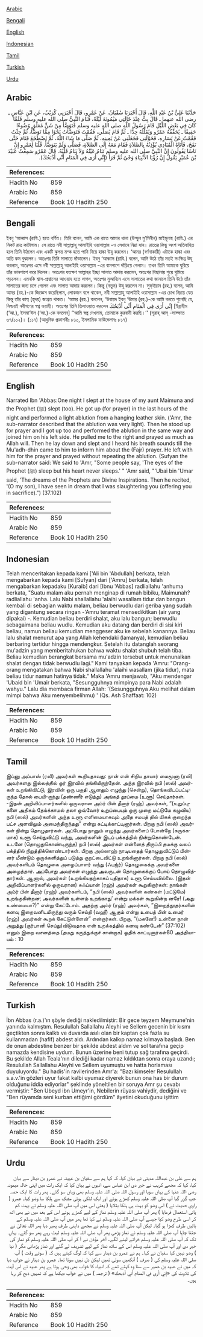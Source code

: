 [Arabic](#arabic)

[Bengali](#bengali)

[English](#english)

[Indonesian](#indonesian)

[Tamil](#tamil)

[Turkish](#turkish)

[Urdu](#urdu)

## Arabic


<div dir="rtl" lang="ar" style={{fontSize:'larger',backgroundColor:'#f8f9fa',padding:20}}>
حَدَّثَنَا عَلِيُّ بْنُ عَبْدِ اللَّهِ، قَالَ أَخْبَرَنَا سُفْيَانُ، عَنْ عَمْرٍو، قَالَ أَخْبَرَنِي كُرَيْبٌ، عَنِ ابْنِ عَبَّاسٍ ـ رضى الله عنهما ـ قَالَ بِتُّ عِنْدَ خَالَتِي مَيْمُونَةَ لَيْلَةً، فَنَامَ النَّبِيُّ صلى الله عليه وسلم فَلَمَّا كَانَ فِي بَعْضِ اللَّيْلِ قَامَ رَسُولُ اللَّهِ صلى الله عليه وسلم فَتَوَضَّأَ مِنْ شَنٍّ مُعَلَّقٍ وُضُوءًا خَفِيفًا ـ يُخَفِّفُهُ عَمْرٌو وَيُقَلِّلُهُ جِدًّا ـ ثُمَّ قَامَ يُصَلِّي، فَقُمْتُ فَتَوَضَّأْتُ نَحْوًا مِمَّا تَوَضَّأَ، ثُمَّ جِئْتُ فَقُمْتُ عَنْ يَسَارِهِ، فَحَوَّلَنِي فَجَعَلَنِي عَنْ يَمِينِهِ، ثُمَّ صَلَّى مَا شَاءَ اللَّهُ، ثُمَّ اضْطَجَعَ فَنَامَ حَتَّى نَفَخَ، فَأَتَاهُ الْمُنَادِي يُؤْذِنُهُ بِالصَّلاَةِ فَقَامَ مَعَهُ إِلَى الصَّلاَةِ، فَصَلَّى وَلَمْ يَتَوَضَّأْ‏.‏ قُلْنَا لِعَمْرٍو إِنَّ نَاسًا يَقُولُونَ إِنَّ النَّبِيَّ صلى الله عليه وسلم تَنَامُ عَيْنُهُ وَلاَ يَنَامُ قَلْبُهُ‏.‏ قَالَ عَمْرٌو سَمِعْتُ عُبَيْدَ بْنَ عُمَيْرٍ يَقُولُ إِنَّ رُؤْيَا الأَنْبِيَاءِ وَحْىٌ ثُمَّ قَرَأَ ‏(‏إِنِّي أَرَى فِي الْمَنَامِ أَنِّي أَذْبَحُكَ‏)‏‏.‏
</div>
<div style={{backgroundColor:'#f8f9fa',padding:20, marginBottom: 10}}><table> <thead> <tr> <th>References:</th> <th></th> </tr> </thead> <tbody><tr><td>Hadith No</td><td>859</td></tr><tr><td>Arabic No</td><td>859</td></tr><tr><td>Reference</td><td>Book 10 Hadith 250</td></tr></tbody></table></div>

## Bengali


<div dir="ltr" lang="bn" style={{fontSize:'larger',backgroundColor:'#f8f9fa',padding:20}}>
ইবনু ‘আব্বাস (রাযি.) হতে বর্ণিত। তিনি বলেন, আমি এক রাতে আমার খালা (উম্মুল মু’মিনীন) মাইমূনাহ (রাযি.) এর নিকট রাত্র কাটালাম। সে রাতে নবী সাল্লাল্লাহু আলাইহি ওয়াসাল্লাম -ও সেখানে নিদ্রা যান। রাতের কিছু অংশ অতিবাহিত হলে তিনি উঠলেন এবং একটি ঝুলন্ত মশ্ক হতে পানি নিয়ে হাল্কা উযূ করলেন। ‘আমর (বর্ণনাকারী) এটাকে হাল্কা এবং অতি কম বুঝলেন। অতঃপর তিনি সালাতে দাঁড়ালেন। ইবনু ‘আব্বাস (রাযি.) বলেন, আমি উঠে তাঁর মতই সংক্ষিপ্ত উযূ করলাম, অতঃপর এসে নবী সাল্লাল্লাহু আলাইহি ওয়াসাল্লাম -এর বামপাশে দাঁড়িয়ে গেলাম। তখন তিনি আমাকে ঘুরিয়ে তাঁর ডানপাশে করে দিলেন। অতঃপর যতক্ষণ আল্লাহর ইচ্ছা সালাত আদায় করলেন, অতঃপর বিছানায় শুয়ে ঘুমিয়ে পড়লেন। এমনকি শ্বাস-প্রশ্বাসের আওয়ায হতে লাগল, অতঃপর মুআয্যিন এসে সালাতের কথা জানালে তিনি উঠে তাঁর সালাতের জন্য চলে গেলেন এবং সালাত আদায় করলেন। কিন্তু (নতুন) উযূ করলেন না। সুফ্ইয়ান (রহ.) বলেন, আমি আমর (রহ.)-কে জিজ্ঞেস করেছিলাম, লোকজন বলে থাকেন, নবী সাল্লাল্লাহু আলাইহি ওয়াসাল্লাম -এর চোখ নিদ্রায় যেত কিন্তু তাঁর কাল্ব (হৃদয়) জাগ্রত থাকত। ‘আমর (রহ.) বললেন, ‘উবায়দ ইবনু ‘উমার (রহ.)-কে আমি বলতে শুনেছি যে, নিশ্চয়ই নবীগণের স্বপ্ন ওয়াহী। অতঃপর তিনি তিলাওয়াত করলেন إِنِّي أَرَى فِي الْمَنَامِ أَنِّي أَذْبَحُكَ [ইব্রাহীম (‘আ.), ইসমা‘ঈল (‘আ.)-কে বললেন] ‘‘আমি স্বপ্ন দেখলাম, তোমাকে কুরবানী করছি।’’ (সূরাহ্ আস্ -সাফ্ফাত ৩৭/১০২)। (১১৭) (আধুনিক প্রকাশনীঃ ৮১০, ইসলামিক ফাউন্ডেশনঃ ৮১৭)
</div>
<div style={{backgroundColor:'#f8f9fa',padding:20, marginBottom: 10}}><table> <thead> <tr> <th>References:</th> <th></th> </tr> </thead> <tbody><tr><td>Hadith No</td><td>859</td></tr><tr><td>Arabic No</td><td>859</td></tr><tr><td>Reference</td><td>Book 10 Hadith 250</td></tr></tbody></table></div>

## English


<div dir="ltr" lang="en" style={{fontSize:'larger',backgroundColor:'#f8f9fa',padding:20}}>
Narrated Ibn 'Abbas:One night I slept at the house of my aunt Maimuna and the Prophet (ﷺ) slept (too). He got up (for prayer) in the last hours of the night and performed a light ablution from a hanging leather skin. ('Amr, the sub-narrator described that the ablution was very light). Then he stood up for prayer and I got up too and performed the ablution in the same way and joined him on his left side. He pulled me to the right and prayed as much as Allah will. Then he lay down and slept and I heard his breath sounds till the Mu'adh-dhin came to him to inform him about the (Fajr) prayer. He left with him for the prayer and prayed without repeating the ablution. (Sufyan the sub-narrator said: We said to 'Amr, "Some people say, 'The eyes of the Prophet (ﷺ) sleep but his heart never sleeps.' " 'Amr said, "'Ubai bin 'Umar said, 'The dreams of the Prophets are Divine Inspirations. Then he recited, '(O my son), I have seen in dream that I was slaughtering you (offering you in sacrifice).") (37.102)
</div>
<div style={{backgroundColor:'#f8f9fa',padding:20, marginBottom: 10}}><table> <thead> <tr> <th>References:</th> <th></th> </tr> </thead> <tbody><tr><td>Hadith No</td><td>859</td></tr><tr><td>Arabic No</td><td>859</td></tr><tr><td>Reference</td><td>Book 10 Hadith 250</td></tr></tbody></table></div>

## Indonesian


<div dir="ltr" lang="id" style={{fontSize:'larger',backgroundColor:'#f8f9fa',padding:20}}>
Telah menceritakan kepada kami ['Ali bin 'Abdullah] berkata, telah mengabarkan kepada kami [Sufyan] dari ['Amru] berkata, telah mengabarkan kepadaku [Kuraib] dari [Ibnu 'Abbas] radliallahu 'anhuma berkata, "Suatu malam aku pernah menginap di rumah bibiku, Maimunah? radliallahu 'anha. Lalu Nabi shallallahu 'alaihi wasallam tidur dan bangun kembali di sebagian waktu malam, beliau berwudlu dari geriba yang sudah yang digantung secara ringan -'Amru teramat mensedikitkan (air yang dipakai) -. Kemudian beliau berdiri shalat, aku lalu bangun; berwudlu sebagaimana beliau wudlu. Kemudian aku datang dan berdiri di sisi kiri beliau, namun beliau kemudian menggeser aku ke sebelah kanannya. Beliau lalu shalat menurut apa yang Allah kehendaki (lamanya), kemudian beliau berbaring tertidur hingga mendengkur. Setelah itu datanglah seorang mu'adzin yang memberitahukan bahwa waktu shalat shubuh telah tiba. Beliau kemudian berangkat bersama mu'adzin tersebut untuk menunaikan shalat dengan tidak berwudlu lagi." Kami tanyakan kepada 'Amru: "Orang-orang mengatakan bahwa Nabi shallallahu 'alaihi wasallam (jika tidur), mata beliau tidur namun hatinya tidak." Maka 'Amru menjawab, "Aku mendengar 'Ubaid bin 'Umair berkata, "Sesungguhnya mimpinya para Nabi adalah wahyu." Lalu dia membaca firman Allah: '(Sesungguhnya Aku melihat dalam mimpi bahwa Aku menyembelihmu) ' (Qs. Ash Shaffaat: 102)
</div>
<div style={{backgroundColor:'#f8f9fa',padding:20, marginBottom: 10}}><table> <thead> <tr> <th>References:</th> <th></th> </tr> </thead> <tbody><tr><td>Hadith No</td><td>859</td></tr><tr><td>Arabic No</td><td>859</td></tr><tr><td>Reference</td><td>Book 10 Hadith 250</td></tr></tbody></table></div>

## Tamil


<div dir="ltr" lang="ta" style={{fontSize:'larger',backgroundColor:'#f8f9fa',padding:20}}>
இப்னு அப்பாஸ் (ரலி) அவர்கள் கூறியதாவது: நான் என் சிறிய தாயார் மைமூனா (ரலி) அவர்களது இல்லத்தில் ஓர் இரவில் தங்கியிருந்தேன். அந்த இரவில் நபி (ஸல்) அவர்கள் உறங்கிவிட்டு, இரவின் ஒரு பகுதி ஆனதும் எழுந்து (சென்று), தொங்கவிடப்பட்டிருந்த தோல் பையி-ருந்து (தண்ணீர் எடுத்து) அங்கத் தூய்மை (உளூ) செய்தார்கள். -இதன் அறிவிப்பாளர்களில் ஒருவரான அம்ர் பின் தீனார் (ரஹ்) அவர்கள், “(உறுப்புகளை அதிகம் தேய்க்காமல் தலா ஒவ்வோர் உறுப்பையும் ஒரு முறை மட்டுமே கழுவிய) நபி (ஸல்) அவர்களின் அந்த உளூ எளிமையாகவும் அதே சமயத் தில் மிகக் குறைந்த பட்ச அளவிலும் அமைந்திருந்தது” என்று சுட்டிக்காட்டினார்கள். பிறகு நபி (ஸல்) அவர்கள் நின்று தொழுதார்கள். அப்போது நானும் எழுந்து அவர்களைப் போன்றே (சுருக்கமாக) உளூ செய்துவிட்டு வந்து, அவர்களின் இடப் பக்கத்தில் நின்றுகொண்டேன். உடனே (தொழுதுகொண்டிருந்த) நபி (ஸல்) அவர்கள் என்னைத் திருப்பி தமக்கு வலப் பக்த்தில் நிறுத்திக்கொண்டார்கள். பிறகு அல்லாஹ் நாடியதைத் தொழுதுவிட்டுப் பின்னர் மீண்டும் ஒருக்களித்துப் படுத்து குறட்டைவிட்டு உறங்கினார்கள். பிறகு நபி (ஸல்) அவர்களிடம் தொழுகை அழைப்பாளர் வந்து (ஃபஜ்ர்) தொழுகைக்கு அவர்களை அழைத்தார். அப்போது அவர்கள் எழுந்து அவருடன் தொழுகைக்குப் போய் தொழுவித்தார்கள். ஆனால், அவர்கள் (உறங்கியதற்காகப் புதிதாக) உளூ செய்யவில்லை. (இதன் அறிவிப்பாளர்களில் ஒருவரான) சுஃப்யான் (ரஹ்) அவர்கள் கூறுகிறார்கள்: நாங்கள் அம்ர் பின் தீனார் (ரஹ்) அவர்களிடம், “நபி (ஸல்) அவர்களின் கண்கள் (மட்டுமே) உறங்குகின்றன; அவர்களின் உள்ளம் உறங்காது’ என்று மக்கள் கூறுகின்ற னரே! (அது உண்மையா?)” என்று கேட்டோம். அதற்கு அம்ர் (ரஹ்) அவர்கள், “இறைத்தூதர்களின் கனவு இறைவனிடமிருந்து வரும் செய்தி (வஹீ) ஆகும் என்று உபைத் பின் உமைர் (ரஹ்) அவர்கள் கூறக் கேட்டுள்ளேன்” என்றார்கள். பிறகு, “(மகனே!) உன்னை நான் அறுத்து (குர்பானி செய்து)விடுவதாக என் உறக்கத்தில் கனவு கண்டேன்” (37:102) எனும் இறை வசனத்தை (தமது கருத்துக்குச் சான்றாக) ஓதிக் காட்டினார்கள்80 அத்தியாயம் : 10
</div>
<div style={{backgroundColor:'#f8f9fa',padding:20, marginBottom: 10}}><table> <thead> <tr> <th>References:</th> <th></th> </tr> </thead> <tbody><tr><td>Hadith No</td><td>859</td></tr><tr><td>Arabic No</td><td>859</td></tr><tr><td>Reference</td><td>Book 10 Hadith 250</td></tr></tbody></table></div>

## Turkish


<div dir="ltr" lang="tr" style={{fontSize:'larger',backgroundColor:'#f8f9fa',padding:20}}>
İbn Abbas (r.a.)'ın şöyle dediği nakledilmiştir: Bir gece teyzem Meymune'nin yanında kalmıştım. Resulullah Sallallahu Aleyhi ve Sellem gecenin bir kısmı geçtikten sonra kalktı ve duvarda asılı olan bir kaptan çok fazla su kullanmadan (hafif) abdest aldı. Ardından kalkıp namaz kılmaya başladı. Ben de onun abdestine benzer bir şekilde abdest aldım ve sol tarafına geçip namazda kendisine uydum. Bunun üzerine beni tutup sağ tarafına geçirdi. Bu şekilde Allah Teala'nın dilediği kadar namaz kıldıktan sonra oraya uzandı; Resulullah Sallallahu Aleyhi ve Sellem uyumuştu ve hatta horlaması duyuluyordu." Bu hadis'in ravilerinden Amr'a: "Bazı kimseler Resulullah s.a.v.'in gözleri uyur fakat kalbi uyumaz diyerek bunun ona has bir durum olduğunu iddia ediyorlar" şeklinde yöneltilen bir soruya Amr şu cevabı vermiştir: "Ben Ubeyd ibn Umeyr'in, Nebilerin rüyası vahiydir, dediğini ve "Ben rüyamda seni kurban ettiğimi gördüm" âyetini okuduğunu işittim
</div>
<div style={{backgroundColor:'#f8f9fa',padding:20, marginBottom: 10}}><table> <thead> <tr> <th>References:</th> <th></th> </tr> </thead> <tbody><tr><td>Hadith No</td><td>859</td></tr><tr><td>Arabic No</td><td>859</td></tr><tr><td>Reference</td><td>Book 10 Hadith 250</td></tr></tbody></table></div>

## Urdu


<div dir="rtl" lang="ur" style={{fontSize:'larger',backgroundColor:'#f8f9fa',padding:20}}>
ہم سے علی بن عبداللہ مدینی نے بیان کیا، کہ کہا ہم سے سفیان بن عیینہ نے عمرو بن دینار سے بیان کیا، کہا کہ مجھے کریب نے خبر دی ابن عباس سے، انہوں نے بیان کیا کہ ایک رات میں اپنی خالہ میمونہ رضی اللہ عنہا کے یہاں سویا اور رسول اللہ صلی اللہ علیہ وسلم بھی وہاں سو گئے۔ پھر رات کا ایک حصہ جب گزر گیا آپ صلی اللہ علیہ وسلم کھڑے ہوئے اور ایک لٹکی ہوئی مشک سے ہلکا سا وضو کیا۔ عمرو ( راوی حدیث نے ) اس وضو کو بہت ہی ہلکا بتلایا ( یعنی اس میں آپ صلی اللہ علیہ وسلم نے بہت کم پانی استعمال فرمایا ) پھر آپ صلی اللہ علیہ وسلم نماز کے لیے کھڑے ہوئے اس کے بعد میں نے بھی اٹھ کر اسی طرح وضو کیا جیسے آپ صلی اللہ علیہ وسلم نے کیا تھا پھر میں آپ صلی اللہ علیہ وسلم کے بائیں طرف کھڑا ہو گیا۔ لیکن آپ صلی اللہ علیہ وسلم نے مجھے داہنی طرف پھیر دیا پھر اللہ تعالیٰ نے جتنا چاہا آپ صلی اللہ علیہ وسلم نے نماز پڑھی پھر آپ صلی اللہ علیہ وسلم لیٹ رہے پھر سو گئے۔ یہاں تک کہ آپ صلی اللہ علیہ وسلم خراٹے لینے لگے۔ آخر مؤذن نے آ کر آپ صلی اللہ علیہ وسلم کو نماز کی خبر دی اور آپ صلی اللہ علیہ وسلم اس کے ساتھ نماز کے لیے تشریف لے گئے اور نماز پڑھائی مگر ( نیا ) وضو نہیں کیا سفیان نے کہا۔ ہم نے عمرو بن دینار سے کہا کہ لوگ کہتے ہیں کہ ( سوتے وقت ) آپ صلی اللہ علیہ وسلم کی ( صرف ) آنکھیں سوتی تھیں لیکن دل نہیں سوتا تھا۔ عمرو بن دینار نے جواب دیا کہ میں نے عبید بن عمیر سے سنا وہ کہتے تھے کہ انبیاء کا خواب بھی وحی ہوتا ہے پھر عبید نے اس آیت کی تلاوت کی «إني أرى في المنام أني أذبحك‏» ( ترجمہ ) میں نے خواب دیکھا ہے کہ تمہیں ذبح کر رہا ہوں۔
</div>
<div style={{backgroundColor:'#f8f9fa',padding:20, marginBottom: 10}}><table> <thead> <tr> <th>References:</th> <th></th> </tr> </thead> <tbody><tr><td>Hadith No</td><td>859</td></tr><tr><td>Arabic No</td><td>859</td></tr><tr><td>Reference</td><td>Book 10 Hadith 250</td></tr></tbody></table></div>